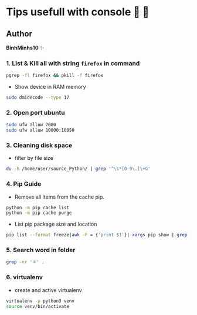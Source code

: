 # Tips usefull with console :tada: :tada:

## Author
   **BinhMinhs10** :sparkles:
### 1. List & Kill all with string `firefox` in command
```bash
pgrep -fl firefox && pkill -f firefox
```
* Show device in RAM memory
```bash
sudo dmidecode --type 17
```
### 2. Open port ubuntu
```bash
sudo ufw allow 7000
sudo ufw allow 10000:10050
```
### 3. Cleaning disk space
* filter by file size
```bash
du -h /home/user/source_Python/ | grep '^\s*[0-9\.]\+G'
```
### 4. Pip Guide
* Remove all items from the cache pip.
```bash
python -m pip cache list
python -m pip cache purge
```
* List pip package size and location
```bash
pip list --format freeze|awk -F = {'print $1'}| xargs pip show | grep -E 'Location:|Name:' | cut -d ' ' -f 2 | paste -d ' ' - - | awk '{print $2 "/" tolower($1)}' | xargs du -sh 2> /dev/null|sort -h
```
### 5. Search word in folder
```bash
grep -nr 'ㅎ' .
```
### 6. virtualenv
* create and active virtualenv
```bash
virtualenv -p python3 venv
source venv/bin/activate
```
